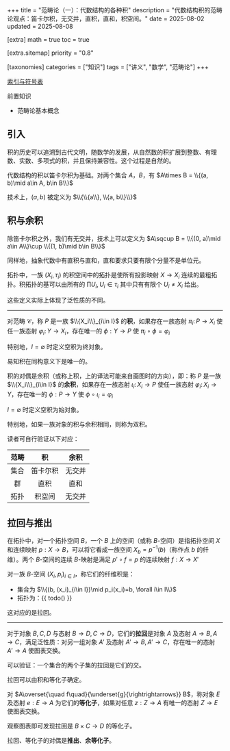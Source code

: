 +++
title = "范畴论（一）：代数结构的各种积"
description = "代数结构积的范畴论观点：笛卡尔积，无交并，直积，直和，积空间。"
date = 2025-08-02
updated = 2025-08-08

[extra]
math = true
toc = true

[extra.sitemap]
priority = "0.8"

[taxonomies]
categories = ["知识"]
tags = ["讲义", "数学", "范畴论"]
+++

[索引与符号表](/posts/index-category-theory/)

前置知识
- 范畴论基本概念

## 引入
积的历史可以追溯到古代文明，随数学的发展，从自然数的积扩展到整数、有理数、实数、多项式的积，并且保持兼容性。这个过程是自然的。

代数结构的积以笛卡尔积为基础。对两个集合 $A$，$B$，有 $A\times B = \\{(a, b)\mid a\in A, b\in B\\}$

技术上，$(a, b)$ 被定义为 $\\{\\{a\\}, \\{a, b\\}\\}$

## 积与余积
除笛卡尔积之外，我们有无交并，技术上可以定义为 $A\sqcup B = \\{(0, a)\mid a\in A\\}\cup \\{(1, b)\mid b\in B\\}$

同样地，抽象代数中有直积与直和，直和要求只要有限个分量不是单位元。

拓扑中，一族 $(X_i, \tau_i)$ 的积空间中的拓扑是使所有投影映射 $X\to X_i$ 连续的最粗拓扑。积拓扑的基可以由所有的 $\prod U_i, U_i\in\tau_i$ 其中只有有限个 $U_i\neq X_i$ 给出。

这些定义实际上体现了泛性质的不同。

---

对范畴 $\mathcal{C}$，称 $P$ 是一族 $\\{X_i\\}_{i\in I}$ 的**积**，如果存在一族态射 $\pi_i\colon P\to X_i$ 使任一族态射 $\varphi_i\colon Y\to X_i$，存在唯一的 $\phi: Y\to P$ 使 $\pi_i\circ\phi=\varphi_i$

特别地，$I=\emptyset$ 时定义空积为终对象。

易知积在同构意义下是唯一的。

积的对偶是余积（或称上积，上的译法可能来自画图时的方向），即：称 $P$ 是一族 $\\{X_i\\}_{i\in I}$ 的**余积**，如果存在一族态射 $\iota_i\colon X_i\to P$ 使任一族态射 $\varphi_i\colon X_i\to Y$，存在唯一的 $\phi: P\to Y$ 使 $\phi\circ\iota_i=\varphi_i$

$I=\emptyset$ 时定义空积为始对象。

特别地，如果一族对象的积与余积相同，则称为双积。

读者可自行验证以下对应：

| 范畴 | 积 | 余积 |
| :-: | :-: | :-: |
| 集合 | 笛卡尔积 | 无交并 |
| 群 | 直积 | 直和 |
| 拓扑 | 积空间 | 无交并 |

## 拉回与推出
在拓扑中，对一个拓扑空间 $B$，一个 $B$ 上的空间（或称 $B$-空间）是指拓扑空间 $X$ 和连续映射 $p:X\to B$，可以将它看成一族空间 $X_b=p^{-1}(b)$（称作点 $b$ 的纤维）。两个 $B$-空间的连续 $B$-映射是满足 $p'\circ f = p$ 的连续映射 $f: X\to X'$

对一族 $B$-空间 $(X_i, p_i)_{i\in I}$，称它们的纤维积是：
- 集合为 $\\{(b, (x_i)_{i\in I})\mid p_i(x_i)=b, \forall i\in I\\}$
- 拓扑为：{{ todo() }}

这对应的是拉回。

---

对于对象 $B, C, D$ 与态射 $B\to D, C\to D$，它们的**拉回**是对象 $A$ 及态射 $A\to B, A\to C$，满足泛性质：对另一组对象 $A'$ 及态射 $A'\to B, A'\to C$，存在唯一的态射 $A'\to A$ 使图表交换。

可以验证：一个集合的两个子集的拉回是它们的交。

拉回可以由积和等化子确定。

对 $A\overset{\quad f\quad}{\underset{g}{\rightrightarrows}} B$，称对象 $E$ 及态射 $e:E\to A$ 为它们的**等化子**，如果对任意 $z:Z\to A$ 有唯一的态射 $Z\to E$ 使图表交换。

观察图表即可发现拉回是 $B\times C\to D$ 的等化子。

拉回、等化子的对偶是**推出**、**余等化子**。

